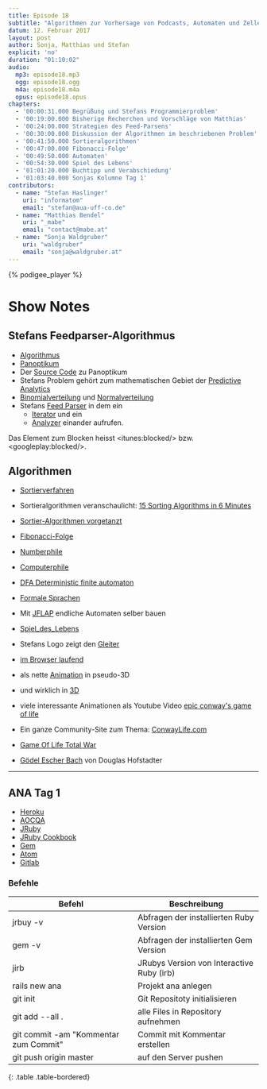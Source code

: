 ```yaml
---
title: Episode 18
subtitle: "Algorithmen zur Vorhersage von Podcasts, Automaten und Zellen"
datum: 12. Februar 2017
layout: post
author: Sonja, Matthias und Stefan
explicit: 'no'
duration: "01:10:02"
audio:
  mp3: episode18.mp3
  ogg: episode18.ogg
  m4a: episode18.m4a
  opus: episode18.opus
chapters:
  - '00:00:31.000 Begrüßung und Stefans Programmierproblem'
  - '00:19:00.000 Bisherige Recherchen und Vorschläge von Matthias'
  - '00:24:00.000 Strategien des Feed-Parsens'
  - '00:30:00.000 Diskussion der Algorithmen im beschriebenen Problem'
  - '00:41:50.000 Sortieralgorithmen'
  - '00:47:00.000 Fibonacci-Folge'
  - '00:49:50.000 Automaten'
  - '00:54:30.000 Spiel des Lebens'
  - '01:01:20.000 Buchtipp und Verabschiedung'
  - '01:03:40.000 Sonjas Kolumne Tag 1'
contributors:
  - name: "Stefan Haslinger"
    uri: "informatom"
    email: "stefan@aua-uff-co.de"
  - name: "Matthias Bendel"
    uri: "_mabe"
    email: "contact@mabe.at"
  - name: "Sonja Waldgruber"
    uri: "waldgruber"
    email: "sonja@waldgruber.at"
---
```


{% podigee_player %}

# Show Notes

## Stefans Feedparser-Algorithmus

* [Algorithmus](https://de.wikipedia.org/wiki/Algorithmus)
* [Panoptikum](https://beta.panoptikum.io/)
* Der [Source Code](https://github.com/PanoptikumIO/pan) zu Panoptikum
* Stefans Problem gehört zum mathematischen Gebiet der
  [Predictive Analytics](https://en.wikipedia.org/wiki/Predictive_analytics)
* [Binomialverteilung](https://de.wikipedia.org/wiki/Binomialverteilung) und
  [Normalverteilung](https://de.wikipedia.org/wiki/Normalverteilung)
* Stefans [Feed Parser](https://github.com/PanoptikumIO/pan/tree/master/lib/pan/parser) in dem ein
  * [Iterator](https://github.com/PanoptikumIO/pan/blob/master/lib/pan/parser/iterator.ex) und ein
  * [Analyzer](https://github.com/PanoptikumIO/pan/blob/master/lib/pan/parser/analyzer.ex)
  einander aufrufen.

Das Element zum Blocken heisst &lt;itunes:blocked/&gt; bzw. &lt;googleplay:blocked/&gt;.


## Algorithmen

* [Sortierverfahren](https://de.wikipedia.org/wiki/Sortierverfahren)
* Sortieralgorithmen veranschaulicht:
  [15 Sorting Algorithms in 6 Minutes](https://www.youtube.com/watch?v=kPRA0W1kECg)
* [Sortier-Algorithmen vorgetanzt](https://www.youtube.com/user/AlgoRythmics/videos)

* [Fibonacci-Folge](https://de.wikipedia.org/wiki/Fibonacci-Folge)
* [Numberphile](https://www.youtube.com/user/numberphile)
* [Computerphile](https://www.youtube.com/user/Computerphile)

* [DFA Deterministic finite automaton](https://en.wikipedia.org/wiki/Deterministic_finite_automaton)
* [Formale Sprachen](https://de.wikipedia.org/wiki/Formale_Sprache)
* Mit [JFLAP](http://www.jflap.org/) endliche Automaten selber bauen

* [Spiel_des_Lebens](https://de.wikipedia.org/wiki/Conways_Spiel_des_Lebens)
* Stefans Logo zeigt den [Gleiter](https://www.informatom.com/img/logo.png)
* [im Browser laufend](http://arr.gr/playground/life/)
* als nette [Animation](http://lucasnasif.com/) in pseudo-3D
* und wirklich in [3D](https://www.clicktorelease.com/code/conway3d/)
* viele interessante Animationen als Youtube Video
  [epic conway's game of life](https://www.youtube.com/watch?v=C2vgICfQawE)
* Ein ganze Community-Site zum Thema: [ConwayLife.com](http://conwaylife.com/)
* [Game Of Life Total War](http://gameoflifetotalwar.com/)

* [Gödel Escher Bach](https://de.wikipedia.org/wiki/G%C3%B6del,_Escher,_Bach) von Douglas Hofstadter

-----

## ANA Tag 1

* [Heroku](https://www.heroku.com)
* [AOCQA](https://protected-savannah-4978.herokuapp.com/)
* [JRuby](http://jruby.org/)
* [JRuby Cookbook](https://www.safaribooksonline.com/library/view/jruby-cookbook/9780596155063/ch01.html)
* [Gem](https://de.wikipedia.org/wiki/RubyGems)
* [Atom](https://atom.io/)
* [Gitlab](https://about.gitlab.com/gitlab-com/)

### Befehle

|Befehl|Beschreibung|
|------|-----|
|jrbuy -v |Abfragen der installierten Ruby Version|
|gem -v |Abfragen der installierten Gem Version|
|jirb |JRubys Version von Interactive Ruby (irb)|
|rails new ana |Projekt ana anlegen|
|git init|Git Repositoty initialisieren |
|git add --all .|alle Files in Repository aufnehmen|
|git commit -am "Kommentar zum Commit"|Commit mit Kommentar erstellen |
|git push origin master |auf den Server pushen |
{: .table .table-bordered}

<br/>